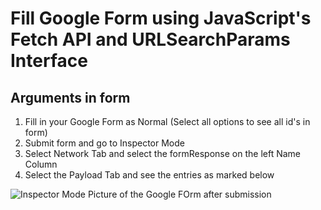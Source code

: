 # Fill Google Form using JavaScript's Fetch API and URLSearchParams Interface


## Arguments in form
1. Fill in your Google Form as Normal (Select all options to see all id's in form)
2. Submit form and go to Inspector Mode
3. Select Network Tab and select the formResponse on the left Name Column
4. Select the Payload Tab and see the entries as marked below
 
![Inspector Mode Picture of the Google FOrm after submission](https://deltacs99.github.io/auto.jpg)
